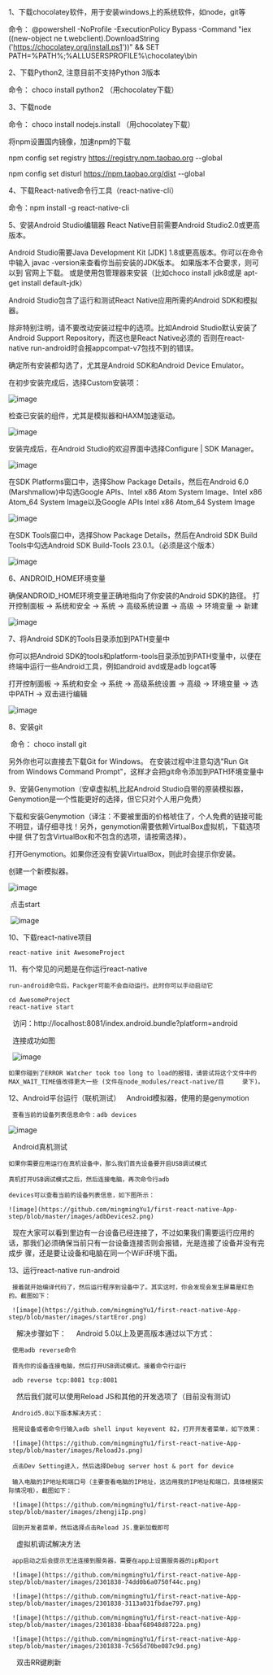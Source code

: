 1、下载chocolatey软件，用于安装windows上的系统软件，如node，git等 

  命令： 
    @powershell -NoProfile -ExecutionPolicy Bypass -Command "iex ((new-object ne   t.webclient).DownloadString
    ('https://chocolatey.org/install.ps1'))" && SET PATH=%PATH%;%ALLUSERSPROFILE%\chocolatey\bin
	 
2、下载Python2,  注意目前不支持Python 3版本

  命令： choco install python2 （用chocolatey下载）

3、下载node

   命令： choco install nodejs.install  （用chocolatey下载）
   
   将npm设置国内镜像，加速npm的下载
   
   npm config set registry https://registry.npm.taobao.org --global
   
   npm config set disturl https://npm.taobao.org/dist --global
   
4、下载React-native命令行工具（react-native-cli）

   命令：npm install -g react-native-cli
   
5、安装Android Studio编辑器  React Native目前需要Android Studio2.0或更高版本。

   Android Studio需要Java Development Kit [JDK] 1.8或更高版本。你可以在命令中输入 javac -version来查看你当前安装的JDK版本。
   如果版本不合要求，则可以到 官网上下载。 或是使用包管理器来安装（比如choco install jdk8或是 apt-get install default-jdk）
   
   Android Studio包含了运行和测试React Native应用所需的Android SDK和模拟器。
   
   除非特别注明，请不要改动安装过程中的选项。比如Android Studio默认安装了 Android Support Repository，而这也是React Native必须的
   否则在react-native run-android时会报appcompat-v7包找不到的错误。
   
   确定所有安装都勾选了，尤其是Android SDK和Android Device Emulator。
   
   在初步安装完成后，选择Custom安装项：

   ![image](https://github.com/mingmingYu1/first-react-native-App-step/blob/master/images/react-native-android-studio-custom-install-windows.png)
   
   检查已安装的组件，尤其是模拟器和HAXM加速驱动。

   ![image](https://github.com/mingmingYu1/first-react-native-App-step/blob/master/images/react-native-android-studio-verify-installs-windows.png)
   
   安装完成后，在Android Studio的欢迎界面中选择Configure | SDK Manager。

   ![image](https://github.com/mingmingYu1/first-react-native-App-step/blob/master/images/react-native-android-studio-configure-sdk-windows.png)
   
   在SDK Platforms窗口中，选择Show Package Details，然后在Android 6.0 (Marshmallow)中勾选Google APIs、Intel x86 Atom System Image、Intel x86   Atom_64 System Image以及Google APIs Intel x86 Atom_64 System Image

   ![image](https://github.com/mingmingYu1/first-react-native-App-step/blob/master/images/react-native-android-studio-android-sdk-platforms-windows.png)

   在SDK Tools窗口中，选择Show Package Details，然后在Android SDK Build Tools中勾选Android SDK Build-Tools 23.0.1。（必须是这个版本）

   ![image](https://github.com/mingmingYu1/first-react-native-App-step/blob/master/images/react-native-android-studio-android-sdk-build-tools-windows.png)

6、ANDROID_HOME环境变量

  确保ANDROID_HOME环境变量正确地指向了你安装的Android SDK的路径。
  打开控制面板 -> 系统和安全 -> 系统 -> 高级系统设置 -> 高级 -> 环境变量 -> 新建

  ![image](https://github.com/mingmingYu1/first-react-native-App-step/blob/master/images/react-native-android-sdk-environment-variable-windows.png)

7、将Android SDK的Tools目录添加到PATH变量中

  你可以把Android SDK的tools和platform-tools目录添加到PATH变量中，以便在终端中运行一些Android工具，例如android avd或是adb logcat等

  打开控制面板 -> 系统和安全 -> 系统 -> 高级系统设置 -> 高级 -> 环境变量 -> 选中PATH -> 双击进行编辑

  ![image](https://github.com/mingmingYu1/first-react-native-App-step/blob/master/images/react-native-android-tools-environment-variable-windows.png)

8、安装git

  命令： choco install git
  
  另外你也可以直接去下载Git for Windows。 在安装过程中注意勾选"Run Git from Windows Command Prompt"，这样才会把git命令添加到PATH环境变量中
  
9、安装Genymotion（安卓虚拟机,比起Android Studio自带的原装模拟器，Genymotion是一个性能更好的选择，但它只对个人用户免费）
  
  下载和安装Genymotion（译注：不要被里面的价格唬住了，个人免费的链接可能不明显，请仔细寻找！另外，genymotion需要依赖VirtualBox虚拟机，下载选项中提   供了包含VirtualBox和不包含的选项，请按需选择）。
  
  打开Genymotion。如果你还没有安装VirtualBox，则此时会提示你安装。
  
  创建一个新模拟器。
  
  ![image](https://github.com/mingmingYu1/first-react-native-App-step/blob/master/images/Genymotion.png)
  
  点击start

  ![image](https://github.com/mingmingYu1/first-react-native-App-step/blob/master/images/GenymotionShell.png)
  
10、下载react-native项目

    react-native init AwesomeProject

11、有个常见的问题是在你运行react-native

    run-android命令后，Packger可能不会自动运行。此时你可以手动启动它

    cd AwesomeProject
    react-native start
    
   访问：http://localhost:8081/index.android.bundle?platform=android
   
   连接成功如图
   
   ![image](https://github.com/mingmingYu1/first-react-native-App-step/blob/master/images/platform=android.png)
    
    如果你碰到了ERROR Watcher took too long to load的报错，请尝试将这个文件中的MAX_WAIT_TIME值改得更大一些 (文件在node_modules/react-native/目     录下)。
 
 12、Android平台运行（联机测试）
   
     Android模拟器，使用的是genymotion
   
     查看当前的设备列表信息命令：adb devices
     
  ![image](https://github.com/mingmingYu1/first-react-native-App-step/blob/master/images/adbDevices1.png)
   
    Android真机测试
    
    如果你需要应用运行在真机设备中，那么我们首先设备要开启USB调试模式
      
    真机打开USB调试模式之后，然后连接电脑，再次命令行adb 

    devices可以查看当前的设备列表信息，如下图所示： 

    ![image](https://github.com/mingmingYu1/first-react-native-App-step/blob/master/images/adbDevices2.png)
      
     现在大家可以看到里边有一台设备已经连接了，不过如果我们需要运行应用的话，那我们必须确保当前只有一台设备连接否则会报错，光是连接了设备并没有完成步      骤，还是要让设备和电脑在同一个WiFi环境下面。
   
  13、运行react-native run-android
     
     接着就开始编译代码了，然后运行程序到设备中了。其实这时，你会发现会发生屏幕是红色的。截图如下：

     ![image](https://github.com/mingmingYu1/first-react-native-App-step/blob/master/images/startEror.png)
     
     解决步骤如下：
     
     Android 5.0以上及更高版本通过以下方式： 
     
     使用adb reverse命令 
     
     首先你的设备连接电脑，然后打开USB调试模式。接着命令行运行 
     
     adb reverse tcp:8081 tcp:8081 
     
     然后我们就可以使用Reload JS和其他的开发选项了（目前没有测试）
     
     Android5.0以下版本解决方式：
     
     摇晃设备或者命令行输入adb shell input keyevent 82，打开开发者菜单，如下效果： 

     ![image](https://github.com/mingmingYu1/first-react-native-App-step/blob/master/images/ReloadJs.png)
	
     点击Dev Setting进入，然后选择Debug server host & port for device 
     
     输入电脑的IP地址和端口号（主要查看电脑的IP地址，这边用我的IP地址和端口，具体根据实际情况哦），截图如下： 
     
     ![image](https://github.com/mingmingYu1/first-react-native-App-step/blob/master/images/zhengjiIp.png)
	
     回到开发者菜单，然后选择点击Reload JS.重新加载即可
     
     虚拟机调试解决方法  

     app启动之后会提示无法连接到服务器，需要在app上设置服务器的ip和port
     
     ![image](https://github.com/mingmingYu1/first-react-native-App-step/blob/master/images/2301838-74dd0b6a0750f44c.png)
     
     ![image](https://github.com/mingmingYu1/first-react-native-App-step/blob/master/images/2301838-3113a031fbdae797.png)
     
     ![image](https://github.com/mingmingYu1/first-react-native-App-step/blob/master/images/2301838-bbaaf68948d8722a.png)
     
     ![image](https://github.com/mingmingYu1/first-react-native-App-step/blob/master/images/2301838-7c565d70be087c9d.png)
       
      双击RR键刷新
     
    
